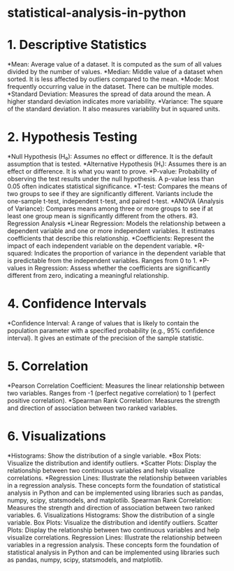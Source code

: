 # statistical-analysis-in-python
# 1. Descriptive Statistics
*Mean: Average value of a dataset. It is computed as the sum of all values divided by the number of values.
*Median: Middle value of a dataset when sorted. It is less affected by outliers compared to the mean.
*Mode: Most frequently occurring value in the dataset. There can be multiple modes.
*Standard Deviation: Measures the spread of data around the mean. A higher standard deviation indicates more variability.
*Variance: The square of the standard deviation. It also measures variability but in squared units.
# 2. Hypothesis Testing
*Null Hypothesis (H₀): Assumes no effect or difference. It is the default assumption that is tested.
*Alternative Hypothesis (H₁): Assumes there is an effect or difference. It is what you want to prove.
*P-value: Probability of observing the test results under the null hypothesis. A p-value less than 0.05 often indicates statistical significance.
*T-test: Compares the means of two groups to see if they are significantly different. Variants include the one-sample t-test, independent t-test, and paired t-test.
*ANOVA (Analysis of Variance): Compares means among three or more groups to see if at least one group mean is significantly different from the others.
#3. Regression Analysis
*Linear Regression: Models the relationship between a dependent variable and one or more independent variables. It estimates coefficients that describe this relationship.
*Coefficients: Represent the impact of each independent variable on the dependent variable.
*R-squared: Indicates the proportion of variance in the dependent variable that is predictable from the independent variables. Ranges from 0 to 1.
*P-values in Regression: Assess whether the coefficients are significantly different from zero, indicating a meaningful relationship.
# 4. Confidence Intervals
*Confidence Interval: A range of values that is likely to contain the population parameter with a specified probability (e.g., 95% confidence interval). It gives an estimate of the precision of the sample statistic.
# 5. Correlation
*Pearson Correlation Coefficient: Measures the linear relationship between two variables. Ranges from -1 (perfect negative correlation) to 1 (perfect positive correlation).
*Spearman Rank Correlation: Measures the strength and direction of association between two ranked variables.
# 6. Visualizations
*Histograms: Show the distribution of a single variable.
*Box Plots: Visualize the distribution and identify outliers.
*Scatter Plots: Display the relationship between two continuous variables and help visualize correlations.
*Regression Lines: Illustrate the relationship between variables in a regression analysis.
These concepts form the foundation of statistical analysis in Python and can be implemented using libraries such as pandas, numpy, scipy, statsmodels, and matplotlib.
Spearman Rank Correlation: Measures the strength and direction of association between two ranked variables.
6. Visualizations
Histograms: Show the distribution of a single variable.
Box Plots: Visualize the distribution and identify outliers.
Scatter Plots: Display the relationship between two continuous variables and help visualize correlations.
Regression Lines: Illustrate the relationship between variables in a regression analysis.
These concepts form the foundation of statistical analysis in Python and can be implemented using libraries such as pandas, numpy, scipy, statsmodels, and matplotlib.
